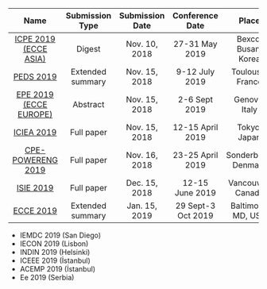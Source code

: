 |Name|Submission Type|Submission Date|Conference Date|Place|
|:--:|:--:|:--:|:--:|:--:|
|[ICPE 2019 (ECCE ASIA)](http://www.icpe2019.org/sub3/sub3_01.php)|Digest|Nov. 10, 2018|27-31 May 2019|Bexco, Busan, Korea|
|[PEDS 2019](http://ieee-peds.org/)|Extended summary|Nov. 15, 2018|9-12 July 2019|Toulouse, France|
|[EPE 2019 (ECCE EUROPE)](http://www.epe2019.com/)|Abstract|Nov. 15, 2018|2-6 Sept 2019|Genova, Italy|
|[ICIEA 2019](http://www.iciea.org/ICIEA2019-CFP-.pdf)|Full paper|Nov. 15, 2018|12-15 April 2019|Tokyo, Japan|
|[CPE-POWERENG 2019](https://www.cpe-powereng2019.org/)|Full paper|Nov. 16, 2018|23-25 April 2019|Sonderborg, Denmark|
|[ISIE 2019](http://www.aconf.org/conf_158090.html)|Full paper|Dec. 15, 2018|12-15 June 2019|Vancouver, Canada|
|[ECCE 2019](https://www.ieee-pels.org/conferences/all-upcoming-conferences)|Extended summary|Jan. 15, 2019|29 Sept-3 Oct 2019|Baltimore, MD, USA|


* IEMDC 2019 (San Diego)
* IECON 2019 (Lisbon)
* INDIN 2019 (Helsinki)
* ICEEE 2019 (İstanbul)
* ACEMP 2019 (İstanbul)
* Ee 2019 (Serbia)
